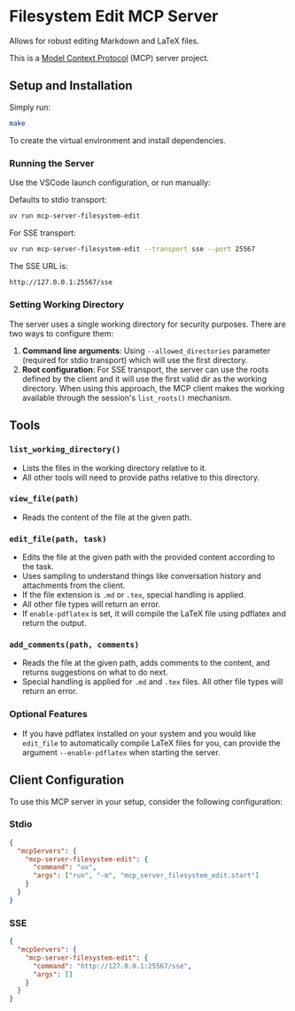 # Filesystem Edit MCP Server

Allows for robust editing Markdown and LaTeX files.

This is a [Model Context Protocol](https://github.com/modelcontextprotocol) (MCP) server project.

## Setup and Installation

Simply run:

```bash
make
```

To create the virtual environment and install dependencies.

### Running the Server

Use the VSCode launch configuration, or run manually:

Defaults to stdio transport:

```bash
uv run mcp-server-filesystem-edit
```

For SSE transport:

```bash
uv run mcp-server-filesystem-edit --transport sse --port 25567
```

The SSE URL is:

```bash
http://127.0.0.1:25567/sse
```


### Setting Working Directory
The server uses a single working directory for security purposes. There are two ways to configure them:

1. **Command line arguments**: Using `--allowed_directories` parameter (required for stdio transport) which will use the first directory.
2. **Root configuration**: For SSE transport, the server can use the roots defined by the client and it will use the first valid dir as the working directory. When using this approach, the MCP client makes the working available through the session's `list_roots()` mechanism.


## Tools
### `list_working_directory()`
- Lists the files in the working directory relative to it.
- All other tools will need to provide paths relative to this directory.

### `view_file(path)`
- Reads the content of the file at the given path.

### `edit_file(path, task)`
- Edits the file at the given path with the provided content according to the task.
- Uses sampling to understand things like conversation history and attachments from the client.
- If the file extension is `.md` or `.tex`, special handling is applied.
- All other file types will return an error.
- If `enable-pdflatex` is set, it will compile the LaTeX file using pdflatex and return the output.

### `add_comments(path, comments)`
- Reads the file at the given path, adds comments to the content, and returns suggestions on what to do next.
- Special handling is applied for `.md` and `.tex` files. All other file types will return an error.


### Optional Features
- If you have pdflatex installed on your system and you would like `edit_file` to automatically compile LaTeX files for you,
can provide the argument `--enable-pdflatex` when starting the server.


## Client Configuration

To use this MCP server in your setup, consider the following configuration:

### Stdio

```json
{
  "mcpServers": {
    "mcp-server-filesystem-edit": {
      "command": "uv",
      "args": ["run", "-m", "mcp_server_filesystem_edit.start"]
    }
  }
}
```

### SSE

```json
{
  "mcpServers": {
    "mcp-server-filesystem-edit": {
      "command": "http://127.0.0.1:25567/sse",
      "args": []
    }
  }
}
```
